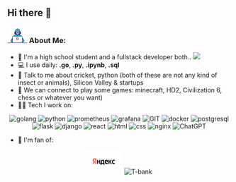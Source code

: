 ## Hi there 👋

### <img src="assets/Developer.gif" width="45" /> About Me:
- 🏦 I'm a high school student and a fullstack developer both.. 
      <img src="https://media.giphy.com/media/WUlplcMpOCEmTGBtBW/giphy.gif" width="30">
- 💻 I use daily: **.go**, **.py**, **.ipynb**,  **.sql**
- 💬 Talk to me about cricket, python (both of these are not any kind of insect or animals), Silicon Valley & startups
- 👯 We can connect to play some games: minecraft, HD2, Civilization 6, chess or whatever you want)
- 🧑‍💻 Tech I work on:

<div align="center">
      <img src="https://www.vectorlogo.zone/logos/golang/golang-icon.svg" alt="golang" width="55" height="55"/> 
      <img src="https://www.vectorlogo.zone/logos/python/python-icon.svg" alt="python" width="55" height="55"/>
      <img src="https://www.vectorlogo.zone/logos/prometheusio/prometheusio-icon.svg" alt="prometheus" width="45" height="55"/>
      <img src="https://www.vectorlogo.zone/logos/grafana/grafana-icon.svg" alt="grafana" width="55" height="55"/>
      <img src="https://www.vectorlogo.zone/logos/git-scm/git-scm-icon.svg" alt="GIT" width="55" height="55"/> 
      <img src="https://www.vectorlogo.zone/logos/docker/docker-official.svg" alt="docker" width="60" height="50"/>
      <img src="https://www.vectorlogo.zone/logos/postgresql/postgresql-icon.svg" alt="postgresql" width="45" height="55"/>
      <img src="https://www.vectorlogo.zone/logos/pocoo_flask/pocoo_flask-icon.svg" alt="flask" width="45" height="45" />
      <img src="https://www.vectorlogo.zone/logos/djangoproject/djangoproject-icon.svg" alt="django" width="45" height="45"/>
      <img src="https://www.vectorlogo.zone/logos/reactjs/reactjs-icon.svg" alt="react" width="45" height="55"/>
      <img src="https://www.vectorlogo.zone/logos/w3_html5/w3_html5-icon.svg" alt="html" width="45" height="55"/>
      <img src="https://www.vectorlogo.zone/logos/w3_css/w3_css-official.svg" alt="css" width="45" height="55"/>
      <img src="https://www.vectorlogo.zone/logos/nginx/nginx-icon.svg" alt="nginx" width="45" height="55"/>
      <img src="https://upload.wikimedia.org/wikipedia/commons/0/04/ChatGPT_logo.svg" alt="ChatGPT" width="45" height="55"/>
</div>

- 🏢 I'm fan of:
<div align="center">
      <img src="assets/yandex.png" alt="yandex" height="55"/>
      <img src="https://acdn.tinkoff.ru/static/pfa-multimedia/images/e3283f8b-eeb6-4471-9ea7-965ff52435f1.svg" alt="T-bank" height="55"/>

</div>
